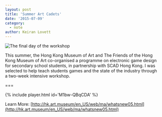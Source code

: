 ```yaml
---
layout: post
title: 'Summer Art Cadets'
date: '2015-07-09'
category:
  - note
author: Keiran Lovett
---
```


![The final day of the workshop](image_gallery-40ea7b5e-3f32-4afd-ba71-39f2978628e1.html.jpeg)

This summer, the Hong Kong Museum of Art and The Friends of the Hong Kong Museum of Art co-organised a programme on electronic game design for secondary school students, in partnership with SCAD Hong Kong. I was selected to help teach students games and the state of the industry through a two-week intensive workshop.

===

{% include player.html id='M1bw-QBqCDA' %}


Learn More:
[http://hk.art.museum/en_US/web/ma/whatsnew05.html](http://hk.art.museum/en_US/web/ma/whatsnew05.html)